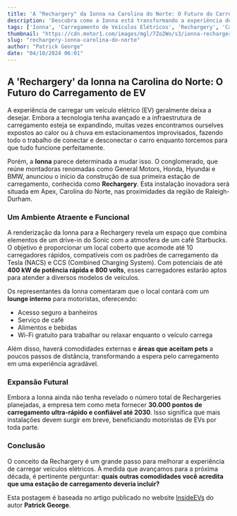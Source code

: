 ```yaml
---
title: 'A "Rechargery" da Ionna na Carolina do Norte: O Futuro do Carregamento de EV'
description: 'Descubra como a Ionna está transformando a experiência de carregamento de veículos elétricos com suas novas estações Rechargery, projetadas para conforto e eficiência.'
tags: ['Ionna', 'Carregamento de Veículos Elétricos', 'Rechargery', 'Carros Elétricos', 'Inovação']
thumbnail: "https://cdn.motor1.com/images/mgl/7Zo2Wo/s3/ionna-rechargery.jpg"
slug: "rechargery-ionna-carolina-do-norte"
author: "Patrick George"
date: "04/10/2024 06:01"
---
```


## A 'Rechargery' da Ionna na Carolina do Norte: O Futuro do Carregamento de EV

A experiência de carregar um veículo elétrico (EV) geralmente deixa a desejar. Embora a tecnologia tenha avançado e a infraestrutura de carregamento esteja se expandindo, muitas vezes encontramos ourselves expostos ao calor ou à chuva em estacionamentos improvisados, fazendo todo o trabalho de conectar e desconectar o carro enquanto torcemos para que tudo funcione perfeitamente.

Porém, a **Ionna** parece determinada a mudar isso. O conglomerado, que reúne montadoras renomadas como General Motors, Honda, Hyundai e BMW, anunciou o início da construção de sua primeira estação de carregamento, conhecida como **Rechargery**. Esta instalação inovadora será situada em Apex, Carolina do Norte, nas proximidades da região de Raleigh-Durham.

### Um Ambiente Atraente e Funcional

A renderização da Ionna para a Rechargery revela um espaço que combina elementos de um drive-in do Sonic com a atmosfera de um café Starbucks. O objetivo é proporcionar um local coberto que acomode até 10 carregadores rápidos, compatíveis com os padrões de carregamento da Tesla (NACS) e CCS (Combined Charging System). Com potenciais de até **400 kW de potência rápida e 800 volts**, esses carregadores estarão aptos para atender a diversos modelos de veículos.

Os representantes da Ionna comentaram que o local contará com um **lounge interno** para motoristas, oferecendo:
- Acesso seguro a banheiros
- Serviço de café
- Alimentos e bebidas
- Wi-Fi gratuito para trabalhar ou relaxar enquanto o veículo carrega

Além disso, haverá comodidades externas e **áreas que aceitam pets** a poucos passos de distância, transformando a espera pelo carregamento em uma experiência agradável.

### Expansão Futural

Embora a Ionna ainda não tenha revelado o número total de Rechargeries planejadas, a empresa tem como meta fornecer **30.000 pontos de carregamento ultra-rápido e confiável até 2030**. Isso significa que mais instalações devem surgir em breve, beneficiando motoristas de EVs por toda parte.

### Conclusão

O conceito da Rechargery é um grande passo para melhorar a experiência de carregar veículos elétricos. À medida que avançamos para a próxima década, é pertinente perguntar: **quais outras comodidades você acredita que uma estação de carregamento deveria incluir?**  

Esta postagem é baseada no artigo publicado no website [InsideEVs](https://insideevs.com/news/736040/ionna-rechargery-north-carolina/) do autor **Patrick George**.